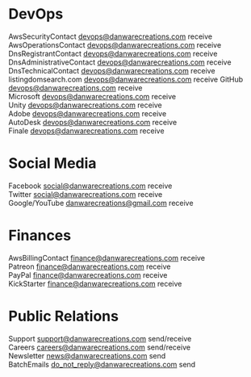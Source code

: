 # DevOps
AwsSecurityContact devops@danwarecreations.com receive  
AwsOperationsContact devops@danwarecreations.com receive  
DnsRegistrantContact devops@danwarecreations.com receive  
DnsAdministrativeContact devops@danwarecreations.com receive  
DnsTechnicalContact devops@danwarecreations.com receive  
listingdomsearch.com devops@danwarecreations.com receive
GitHub devops@danwarecreations.com receive  
Microsoft devops@danwarecreations.com receive  
Unity devops@danwarecreations.com receive  
Adobe devops@danwarecreations.com receive  
AutoDesk devops@danwarecreations.com receive  
Finale devops@danwarecreations.com receive  

# Social Media
Facebook social@danwarecreations.com receive  
Twitter social@danwarecreations.com receive  
Google/YouTube danwarecreations@gmail.com receive  

# Finances
AwsBillingContact finance@danwarecreations.com receive  
Patreon finance@danwarecreations.com receive  
PayPal finance@danwarecreations.com receive  
KickStarter finance@danwarecreations.com receive  

# Public Relations
Support support@danwarecreations.com send/receive  
Careers careers@danwarecreations.com send/receive  
Newsletter news@danwarecreations.com send  
BatchEmails do_not_reply@danwarecreations.com send  
